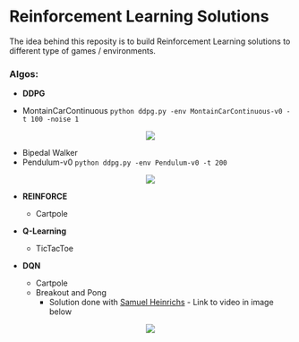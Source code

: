 # Reinforcement Learning Solutions
The idea behind this reposity is to build Reinforcement Learning solutions to different type of games / environments.

### Algos:
- **DDPG**
* MontainCarContinuous
`python ddpg.py -env MontainCarContinuous-v0 -t 100 -noise 1`
  
<p align="center"> 
<img src="https://user-images.githubusercontent.com/20289509/59165890-314b0280-8af9-11e9-861e-a3c79e658ea6.png">
</p>
  
* Bipedal Walker
* Pendulum-v0
`python ddpg.py -env Pendulum-v0 -t 200`
  
<p align="center"> 
<img src="https://user-images.githubusercontent.com/20289509/59074051-2c3f4680-88a0-11e9-8232-3d477291d9dd.png">
</p>

- **REINFORCE**
  * Cartpole
  
- **Q-Learning**
  * TicTacToe
  
- **DQN**
  * Cartpole
  * Breakout and Pong
    * Solution done with [Samuel Heinrichs](https://github.com/samuelhei) - Link to video in image below
    
<p align="center"> 
<a href="https://www.youtube.com/watch?v=HlGBxUUHEM8"><img src="https://camo.githubusercontent.com/9e6aceaee88b280ce74f7645f75d28a213f5529e/687474703a2f2f696d672e796f75747562652e636f6d2f76692f486c474278555548454d382f302e6a7067"></a>
</p>
